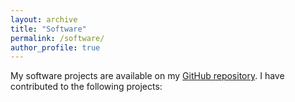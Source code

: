 ```yaml
---
layout: archive
title: "Software"
permalink: /software/
author_profile: true
---
```


My software projects are available on my [GitHub repository](https://github.com/v-palacio).
I have contributed to the following projects: